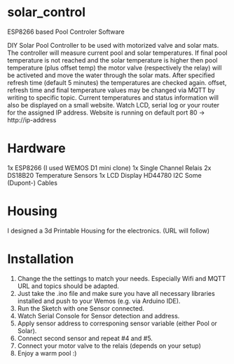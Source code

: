 # solar_control
ESP8266 based Pool Controler Software

DIY Solar Pool Controller to be used with motorized valve and solar mats.
The controller will measure current pool and solar temperatures. If final pool temperature is not reached and the solar temperature is higher then pool temperature (plus offset temp) the motor valve (respectively the relay) will be activeted and move the water through the solar mats.
After specified refresh time (default 5 minutes) the temperatures are checked again.
offset, refresh time and final temperature values may be changed via MQTT by writing to specific topic.
Current temperatures and status information will also be displayed on a small website. Watch LCD, serial log or your router for the assigned IP address.
Website is running on default port 80 -> http://ip-address 

# Hardware
1x ESP8266 (I used WEMOS D1 mini clone)
1x Single Channel Relais
2x DS18B20 Temperature Sensors
1x LCD Display HD44780 I2C 
Some (Dupont-) Cables

# Housing 
I designed a 3d Printable Housing for the electronics. (URL will follow)

# Installation
1) Change the the settings to match your needs. 
   Especially Wifi and MQTT URL and topics should be adapted.
2) Just take the .ino file and make sure you have all necessary libraries installed and push to your Wemos (e.g. via Arduino IDE).
3) Run the Sketch with one Sensor connected.
4) Watch Serial Console for Sensor detection and address. 
5) Apply sensor address to corresponing sensor variable (either Pool or Solar).
6) Connect second sensor and repeat #4 and #5.
7) Connect your motor valve to the relais (depends on your setup)
8) Enjoy a warm pool :)
